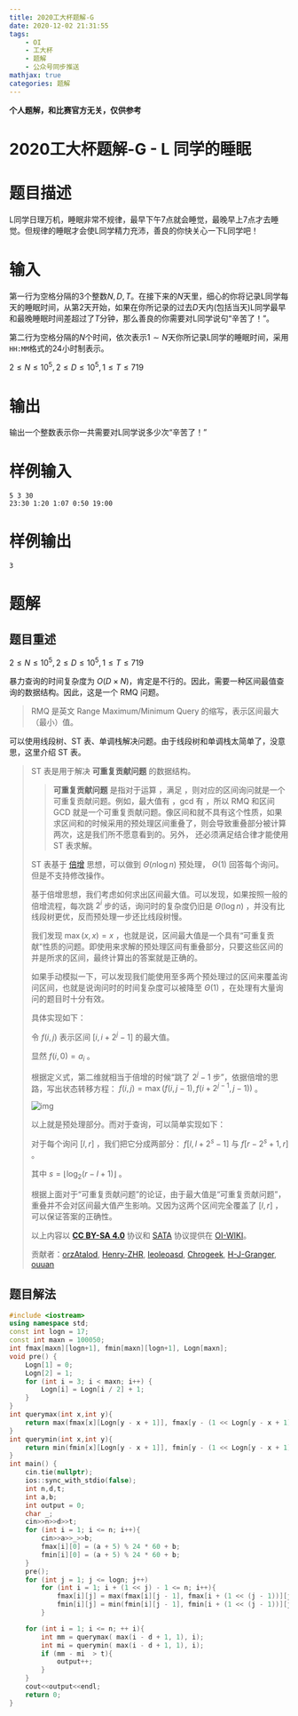 ```yaml
---
title: 2020工大杯题解-G
date: 2020-12-02 21:31:55
tags:
	- OI 
	- 工大杯
	- 题解
	- 公众号同步推送
mathjax: true
categories: 题解
---
```


**个人题解，和比赛官方无关，仅供参考**

# 2020工大杯题解-G - L 同学的睡眠

# 题目描述

L同学日理万机，睡眠非常不规律，最早下午7点就会睡觉，最晚早上7点才去睡觉。但规律的睡眠才会使L同学精力充沛，善良的你快关心一下L同学吧！

# 输入

第一行为空格分隔的3个整数$N,D,T$。在接下来的$N$天里，细心的你将记录L同学每天的睡眠时间，从第2天开始，如果在你所记录的过去$D$天内(包括当天)L同学最早和最晚睡眠时间差超过了$T$分钟，那么善良的你需要对L同学说句“辛苦了！”。

第二行为空格分隔的$N$个时间，依次表示$1\sim
N$天你所记录L同学的睡眠时间，采用`HH:MM`格式的24小时制表示。

$2\le N \le 10^5,  2 \le D \le 10^5, 1 \le T \le 719$

# 输出

输出一个整数表示你一共需要对L同学说多少次“辛苦了！”

# 样例输入

```
5 3 30
23:30 1:20 1:07 0:50 19:00
```

# 样例输出

```
3
```

# 题解

## 题目重述

$2\le N \le 10^5,  2 \le D \le 10^5, 1 \le T \le 719$ 

暴力查询的时间复杂度为 $O(D \times N)$，肯定是不行的。因此，需要一种区间最值查询的数据结构。因此，这是一个 RMQ 问题。

> RMQ 是英文 Range Maximum/Minimum Query 的缩写，表示区间最大（最小）值。

可以使用线段树、ST 表、单调栈解决问题。由于线段树和单调栈太简单了，没意思，这里介绍 ST 表。

> ST 表是用于解决 **可重复贡献问题** 的数据结构。
>
> > **可重复贡献问题** 是指对于运算 ，满足 ，则对应的区间询问就是一个可重复贡献问题。例如，最大值有 ，gcd 有 ，所以 RMQ 和区间 GCD 就是一个可重复贡献问题。像区间和就不具有这个性质，如果求区间和的时候采用的预处理区间重叠了，则会导致重叠部分被计算两次，这是我们所不愿意看到的。另外， 还必须满足结合律才能使用 ST 表求解。
>
> ST 表基于 [倍增](../basic/binary-lifting.md) 思想，可以做到 $\Theta(n\log n)$ 预处理， $\Theta(1)$ 回答每个询问。但是不支持修改操作。
>
> 基于倍增思想，我们考虑如何求出区间最大值。可以发现，如果按照一般的倍增流程，每次跳 $2^i$ 步的话，询问时的复杂度仍旧是 $\Theta(\log n)$ ，并没有比线段树更优，反而预处理一步还比线段树慢。
>
> 我们发现 $\max(x,x)=x$ ，也就是说，区间最大值是一个具有“可重复贡献”性质的问题。即使用来求解的预处理区间有重叠部分，只要这些区间的并是所求的区间，最终计算出的答案就是正确的。
>
> 如果手动模拟一下，可以发现我们能使用至多两个预处理过的区间来覆盖询问区间，也就是说询问时的时间复杂度可以被降至 $\Theta(1)$ ，在处理有大量询问的题目时十分有效。
>
> 具体实现如下：
>
> 令 $f(i,j)$ 表示区间 $[i,i+2^j-1]$ 的最大值。
>
> 显然 $f(i,0)=a_i$ 。
>
> 根据定义式，第二维就相当于倍增的时候“跳了 $2^j-1$ 步”，依据倍增的思路，写出状态转移方程： $f(i,j)=\max(f(i,j-1),f(i+2^{j-1},j-1))$ 。
>
> ![img](https://oi-wiki.org/ds/images/st1.png)
>
> 以上就是预处理部分。而对于查询，可以简单实现如下：
>
> 对于每个询问 $[l,r]$ ，我们把它分成两部分： $f[l,l+2^s-1]$ 与 $f[r-2^s+1,r]$ 。
>
> 其中 $s=\left\lfloor\log_2(r-l+1)\right\rfloor$ 。
>
> 根据上面对于“可重复贡献问题”的论证，由于最大值是“可重复贡献问题”，重叠并不会对区间最大值产生影响。又因为这两个区间完全覆盖了 $[l,r]$ ，可以保证答案的正确性。
>
> 以上内容以 **[CC BY-SA 4.0](https://creativecommons.org/licenses/by-sa/4.0/deed.zh)** 协议和 [SATA](https://github.com/zTrix/sata-license) 协议提供在 [OI-WIKI](https://oi-wiki.org/ds/sparse-table/)。
>
> 贡献者：[orzAtalod](https://github.com/orzAtalod), [Henry-ZHR](https://github.com/Henry-ZHR), [leoleoasd](https://github.com/leoleoasd), [Chrogeek](https://github.com/Chrogeek), [H-J-Granger](https://github.com/H-J-Granger), [ouuan](https://github.com/ouuan)

## 题目解法

```cpp
#include <iostream>
using namespace std;
const int logn = 17;
const int maxn = 100050;
int fmax[maxn][logn+1], fmin[maxn][logn+1], Logn[maxn];
void pre() {
    Logn[1] = 0;
    Logn[2] = 1;
    for (int i = 3; i < maxn; i++) {
        Logn[i] = Logn[i / 2] + 1;
    }
}
int querymax(int x,int y){
    return max(fmax[x][Logn[y - x + 1]], fmax[y - (1 << Logn[y - x + 1]) + 1][Logn[y - x + 1]]);
}
int querymin(int x,int y){
    return min(fmin[x][Logn[y - x + 1]], fmin[y - (1 << Logn[y - x + 1]) + 1][Logn[y - x + 1]]);
}
int main() {
    cin.tie(nullptr);
    ios::sync_with_stdio(false);
    int n,d,t;
    int a,b;
    int output = 0;
    char _;
    cin>>n>>d>>t;
    for (int i = 1; i <= n; i++){
        cin>>a>>_>>b;
        fmax[i][0] = (a + 5) % 24 * 60 + b;
        fmin[i][0] = (a + 5) % 24 * 60 + b;
    }
    pre();
    for (int j = 1; j <= logn; j++)
        for (int i = 1; i + (1 << j) - 1 <= n; i++){
            fmax[i][j] = max(fmax[i][j - 1], fmax[i + (1 << (j - 1))][j - 1]);
            fmin[i][j] = min(fmin[i][j - 1], fmin[i + (1 << (j - 1))][j - 1]);
        }

    for (int i = 1; i <= n; ++ i){
        int mm = querymax( max(i - d + 1, 1), i);
        int mi = querymin( max(i - d + 1, 1), i);
        if (mm - mi  > t){
            output++;
        }
    }
    cout<<output<<endl;
    return 0;
}
```

